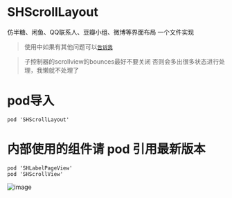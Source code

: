 # SHScrollLayout
仿半糖、闲鱼、QQ联系人、豆瓣小组、微博等界面布局 一个文件实现
> 使用中如果有其他问题可以[`告诉我`](https://github.com/CCSH/SHScrollLayout/issues/new)



> 子控制器的scrollview的bounces最好不要关闭 否则会多出很多状态进行处理，我懒就不处理了
# pod导入
```
pod 'SHScrollLayout'
```
# 内部使用的组件请 pod 引用最新版本
```
pod 'SHLabelPageView'
pod 'SHScrollView'
```

![image](https://github.com/CCSH/ScrollLayout/blob/master/QQ20180915-144725-HD.gif)
